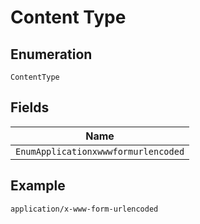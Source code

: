 
# Content Type

## Enumeration

`ContentType`

## Fields

| Name |
|  --- |
| `EnumApplicationxwwwformurlencoded` |

## Example

```
application/x-www-form-urlencoded
```

